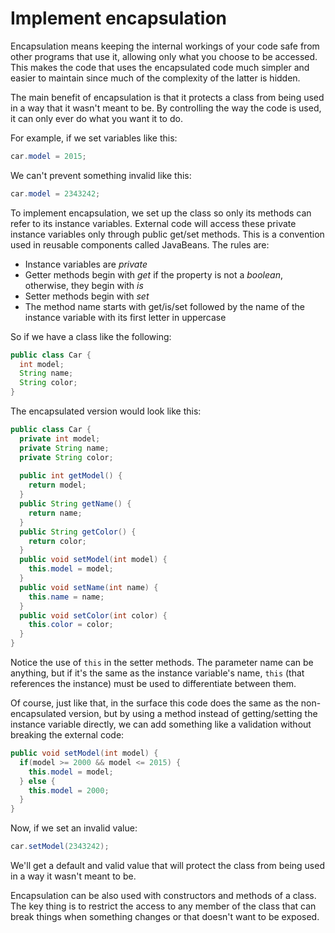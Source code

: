 # Implement encapsulation

Encapsulation means keeping the internal workings of your code safe from other programs that use it, allowing only what you choose to be accessed. This makes the code that uses the encapsulated code much simpler and easier to maintain since much of the complexity of the latter is hidden.

The main benefit of encapsulation is that it protects a class from being used in a way that it wasn't meant to be. By controlling the way the code is used, it can only ever do what you want it to do. 

For example, if we set variables like this:
````java
car.model = 2015;
````
We can't prevent something invalid like this:
````java
car.model = 2343242;
````
To implement encapsulation, we set up the class so only its methods can refer to its instance variables. External code will access these private instance variables only through public get/set methods. This is a convention used in reusable components called JavaBeans. The rules are:
* Instance variables are *private*
* Getter methods begin with *get* if the property is not a *boolean*, otherwise, they begin with *is*
* Setter methods begin with *set*
* The method name starts with get/is/set followed by the name of the instance variable with its first letter in uppercase

So if we have a class like the following:
````java
public class Car {
  int model;
  String name;
  String color;
}
````
The encapsulated version would look like this:
````java
public class Car {
  private int model;
  private String name;
  private String color;
  
  public int getModel() {
    return model;
  }
  public String getName() {
    return name;
  }
  public String getColor() {
    return color;
  }
  public void setModel(int model) {
    this.model = model;
  }
  public void setName(int name) {
    this.name = name;
  }
  public void setColor(int color) {
    this.color = color;
  }
}
````
Notice the use of `this` in the setter methods. The parameter name can be anything, but if it's the same as the instance variable's name, `this` (that references the instance) must be used to differentiate between them.

Of course, just like that, in the surface this code does the same as the non-encapsulated version, but by using a method instead of getting/setting the instance variable directly, we can add something like a validation without breaking the external code:
````java
public void setModel(int model) {
  if(model >= 2000 && model <= 2015) {
    this.model = model;
  } else {
    this.model = 2000;
  }
}
````
Now, if we set an invalid value:
````java
car.setModel(2343242);
````
We'll get a default and valid value that will protect the class from being used in a way it wasn't meant to be.

Encapsulation can be also used with constructors and methods of a class. The key thing is to restrict the access to any member of the class that can break things when something changes or that doesn't want to be exposed.
